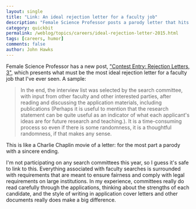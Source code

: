 ```yaml
---
layout: single 
title: "Link: An ideal rejection letter for a faculty job" 
description: "Female Science Professor posts a parody letter that hits very close to the truth."
category: quickbit
permalink: /weblog/topics/careers/ideal-rejection-letter-2015.html
tags: [careers, humor] 
comments: false 
author: John Hawks 
---
```


Female Science Professor has a new post, <a href="http://science-professor.blogspot.com/2015/01/contest-entry-rejection-letters-3.html">"Contest Entry: Rejection Letters, 3"</a>, which presents what must be the most ideal rejection letter for a faculty job that I've ever seen. A sample: 

<blockquote>In the end, the interview list was selected by the search committee, with input from other faculty and other interested parties, after reading and discussing the application materials, including publications (Perhaps it is useful to mention that the research statement can be quite useful as an indicator of what each applicant's ideas are for future research and teaching.). It is a time-consuming process so even if there is some randomness, it is a thoughtful randomness, if that makes any sense.</blockquote>

This is like a Charlie Chaplin movie of a letter: for the most part a parody with a sincere ending. 

I'm not participating on any search committees this year, so I guess it's safe to link to this. Everything associated with faculty searches is surrounded with requirements that are meant to ensure fairness and comply with legal requirements on large institutions. In my experience, committees really do read carefully through the applications, thinking about the strengths of each candidate, and the style of writing in application cover letters and other documents really does make a big difference. 
